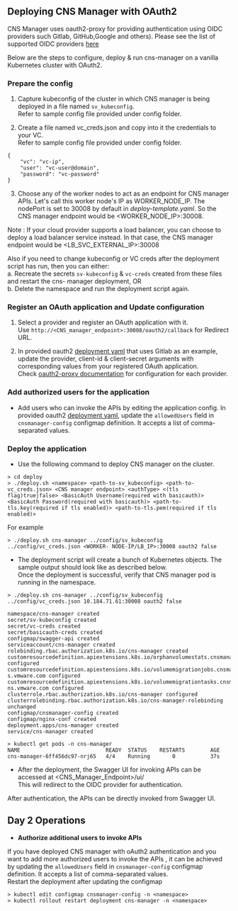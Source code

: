 ## Deploying CNS Manager with OAuth2

CNS Manager uses oauth2-proxy for providing authentication using OIDC providers such Gitlab, GitHub,Google and others). Please see the list of supported OIDC providers [here](https://oauth2-proxy.github.io/oauth2-proxy/docs/configuration/oauth_provider)

Below are the steps to configure, deploy & run cns-manager on a vanilla Kubernetes cluster with OAuth2.

### Prepare the config
1. Capture kubeconfig of the cluster in which CNS manager is being deployed in a file named `sv_kubeconfig`.  
Refer to sample config file provided under config folder.

2. Create a file named vc_creds.json and copy into it the credentials to your VC.  
Refer to sample config file provided under config folder.
```
{
    "vc": "vc-ip",
    "user": "vc-user@domain",
    "password": "vc-password"
}
```

3. Choose any of the worker nodes to act as an endpoint for CNS manager APIs. Let's call this worker node's IP as WORKER_NODE_IP.
The nodePort is set to 30008 by default in *deploy-template.yaml*.
So the CNS manager endpoint would be <WORKER_NODE_IP>:30008.

Note : If your cloud provider supports a load balancer, you can choose to deploy a load balancer service instead. In that case, the CNS manager endpoint would be <LB_SVC_EXTERNAL_IP>:30008

Also if you need to change kubeconfig or VC creds after the deployment script has run, then you can either:  
a. Recreate the secrets `sv-kubeconfig` & `vc-creds` created from these files and restart the cns- manager deployment, OR  
b. Delete the namespace and run the deployment script again.

### Register an OAuth application and Update configuration
1. Select a provider and register an OAuth application with it.  
Use `http://<CNS_manager_endpoint>:30008/oauth2/callback` for Redirect URL.

2. In provided oauth2 [deployment yaml](../../../deploy/oauth2/deploy-template.yaml) that uses Gitlab as an example, update the provider, client-id & client-secret arguments with corresponding values from your registered OAuth application.  
Check [oauth2-proxy documentation](https://oauth2-proxy.github.io/oauth2-proxy/docs/configuration/oauth_provider/#gitlab-auth-provider) for configuration for each provider.

### Add authorized users for the application
* Add users who can invoke the APIs by editing the application config. In provided oauth2 [deployment yaml](../../../deploy/oauth2/deploy-template.yaml), update the `allowedUsers` field in `cnsmanager-config` configmap definition.
It accepts a list of comma-separated values.



### Deploy the application
* Use the following command to deploy CNS manager on the cluster.

```
> cd deploy
> ./deploy.sh <namespace> <path-to-sv_kubeconfig> <path-to-vc_creds.json> <CNS manager endpoint> <authType> <(tls flag)true|false> <BasicAuth Username(required with basicauth)> <BasicAuth Password(required with basicauth)> <path-to-tls.key(required if tls enabled)> <path-to-tls.pem(required if tls enabled)>
```

For example
```
> ./deploy.sh cns-manager ../config/sv_kubeconfig ../config/vc_creds.json <WORKER- NODE-IP/LB_IP>:30008 oauth2 false
```

* The deployment script will create a bunch of Kubernetes objects. The sample output should look like as described below.  
Once the deployment is successful, verify that CNS manager pod is running in the namespace.
```
> ./deploy.sh cns-manager ../config/sv_kubeconfig ../config/vc_creds.json 10.184.71.61:30008 oauth2 false

namespace/cns-manager created
secret/sv-kubeconfig created
secret/vc-creds created
secret/basicauth-creds created
configmap/swagger-api created
serviceaccount/cns-manager created 
rolebinding.rbac.authorization.k8s.io/cns-manager created 
customresourcedefinition.apiextensions.k8s.io/orphanvolumestats.cnsmanager.cns.vmware.com configured 
customresourcedefinition.apiextensions.k8s.io/volumemigrationjobs.cnsmanager.cn s.vmware.com configured 
customresourcedefinition.apiextensions.k8s.io/volumemigrationtasks.cnsmanager.c ns.vmware.com configured
clusterrole.rbac.authorization.k8s.io/cns-manager configured 
clusterrolebinding.rbac.authorization.k8s.io/cns-manager-rolebinding unchanged 
configmap/cnsmanager-config created
configmap/nginx-conf created
deployment.apps/cns-manager created 
service/cns-manager created

> kubectl get pods -n cns-manager  
NAME                           READY  STATUS    RESTARTS        AGE 
cns-manager-6ff456dc97-nrj65   4/4    Running       0           37s
```

* After the deployment, the Swagger UI for invoking APIs can be accessed at <CNS_Manager_Endpoint>/ui/  
This will redirect to the OIDC provider for authentication.

After authentication, the APIs can be directly invoked from Swagger UI.


## Day 2 Operations
* **Authorize additional users to invoke APIs**   

If you have deployed CNS manager with oAuth2 authentication and you want to 
add more authorized users to invoke the APIs , it can be achieved by updating the `allowedUsers` field in `cnsmanager-config` configmap definition.
It accepts a list of comma-separated values.  
Restart the deployment after updating the configmap

```
> kubectl edit configmap cnsmanager-config -n <namespace>  
> kubectl rollout restart deployment cns-manager -n <namespace>

```